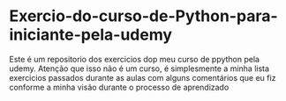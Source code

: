 # Exercio-do-curso-de-Python-para-iniciante-pela-udemy
Este é um repositorio dos exercicios dop meu curso de ppython pela udemy. Atenção que isso não é um curso, é simplesmente a minha lista exercicios passados durante as aulas  com alguns comentários que eu fiz conforme a minha visão durante o processo de aprendizado
